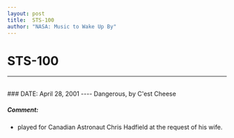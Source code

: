 ```yaml
---
layout: post
title:  STS-100
author: "NASA: Music to Wake Up By"
---
```


# STS-100
----
<br/>
### DATE: April 28, 2001
----
Dangerous, by C'est Cheese

##### Comment:
* played for Canadian Astronaut Chris Hadfield at the request of his wife.
